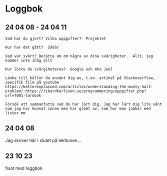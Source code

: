 Loggbok
===================

24 04 08 - 24 04 11
----------------------

    Vad har du gjort? Vilka uppgifter?  Projektet

    Hur har det gått?  Sådär

    Vad var svårt? Berätta om om några av dina svårigheter.  Allt, jag kommer inte ihåg allt

    Hur löste du svårgiheterna?  Google och mha Joel

    Länka till källor du använt dig av, t.ex. artikel på Stackoverflow, specifik film på youtube https://betterexplained.com/articles/understanding-the-monty-hall-problem/ https://rikardkarlsson.se/programmering/uppgifter.php?url=7001-larobok

    Försök att sammanfatta vad du har lärt dig. Jag har lärt mig lite sånt som jag har kunnat innan men har glömt av, som hur man jobbar med listor mm 


24 04 08
-----------------------
Jag skriver här i slutet på lektionen...


23 10 23
----------------------
fixat med loggbok